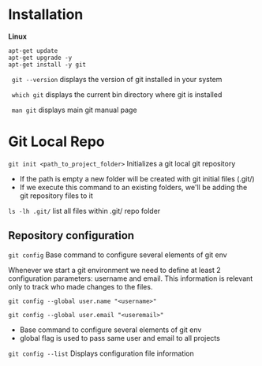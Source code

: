 # Installation

**Linux**

````
apt-get update
apt-get upgrade -y
apt-get install -y git
````

```` git --version```` displays the version of git installed in your system

```` which git```` displays the current bin directory where git is installed

```` man git```` displays main git manual page

# Git Local Repo

````git init <path_to_project_folder>```` Initializes a git local git repository 
* If the path is empty a new folder will be created with git initial files (.git/)
* If we execute this command to an existing folders, we'll be adding the git repository files to it

````ls -lh .git/```` list all files within .git/ repo folder

## Repository configuration

````git config```` Base command to configure several elements of git env

Whenever we start a git environment we need to define at least 2 configuration parameters: username and email.
This information is relevant only to track who made changes to the files. 

````git config --global user.name "<username>"  ```` 

````git config --global user.email "<useremail>"  ````

* Base command to configure several elements of git env
* global flag is used to pass same user and email to all projects

````git config --list```` Displays configuration file information






